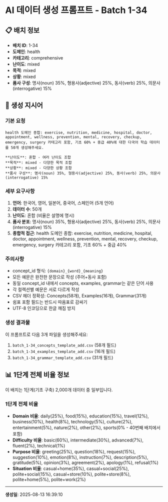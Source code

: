 # AI 데이터 생성 프롬프트 - Batch 1-34

## 📋 배치 정보

- **배치 ID**: 1-34
- **도메인**: health
- **카테고리**: comprehensive
- **난이도**: mixed
- **목적**: mixed
- **상황**: mixed
- **품사 구성**: 명사(noun) 35%, 형용사(adjective) 25%, 동사(verb) 25%, 의문사(interrogative) 15%

## 🎯 생성 지시어

### 기본 요청
```
health 도메인 종합: exercise, nutrition, medicine, hospital, doctor, appointment, wellness, prevention, mental, recovery, checkup, emergency, surgery 카테고리 포함, 기초 60% + 중급 40%에 대한 다국어 학습 데이터를 50개 생성해주세요.

**난이도**: 혼합 - 여러 난이도 조합
**목적**: mixed - 다양한 목적 조합
**상황**: mixed - 다양한 상황 조합
**품사 구성**: 명사(noun) 35%, 형용사(adjective) 25%, 동사(verb) 25%, 의문사(interrogative) 15%
```

### 세부 요구사항

1. **언어**: 한국어, 영어, 일본어, 중국어, 스페인어 (5개 언어)
2. **데이터 수**: 50개
3. **난이도**: 혼합 (비율은 설명에 명시)
4. **품사 분포**: 명사(noun) 35%, 형용사(adjective) 25%, 동사(verb) 25%, 의문사(interrogative) 15%
5. **종합적 접근**: health 도메인 종합: exercise, nutrition, medicine, hospital, doctor, appointment, wellness, prevention, mental, recovery, checkup, emergency, surgery 카테고리 포함, 기초 60% + 중급 40%

### 주의사항

- concept_id 형식: `{domain}_{word}_{meaning}`
- 모든 예문은 완전한 문장으로 작성 (주어+동사 포함)
- 동일 concept_id 내에서 concepts, examples, grammar는 같은 단어 사용
- 각 컬렉션별 예문은 서로 다르게 작성
- CSV 헤더 정확성: Concepts(58개), Examples(16개), Grammar(31개)
- 쉼표 포함 필드는 반드시 따옴표로 감싸기
- UTF-8 인코딩으로 한글 깨짐 방지

### 생성 결과물

이 프롬프트로 다음 3개 파일을 생성해주세요:
1. `batch_1-34_concepts_template_add.csv` (58개 필드)
2. `batch_1-34_examples_template_add.csv` (16개 필드)  
3. `batch_1-34_grammar_template_add.csv` (31개 필드)


## 📊 1단계 전체 비율 정보

이 배치는 1단계(기초 구축) 2,000개 데이터 중 일부입니다.

### 1단계 전체 비율
- **Domain 비율**: daily(25%), food(15%), education(15%), travel(12%), business(10%), health(8%), technology(5%), culture(2%), entertainment(5%), nature(2%), other(2%), sports(0% - 40번째 배치에서 포함)
- **Difficulty 비율**: basic(60%), intermediate(30%), advanced(7%), fluent(2%), technical(1%)
- **Purpose 비율**: greeting(25%), question(18%), request(15%), suggestion(10%), emotion(8%), instruction(7%), description(5%), gratitude(5%), opinion(3%), agreement(2%), apology(1%), refusal(1%)
- **Situation 비율**: casual+home(35%), casual+social(25%), polite+social(15%), casual+store(10%), polite+store(8%), polite+home(5%), polite+work(2%)

---

**생성일**: 2025-08-13 16:39:10
